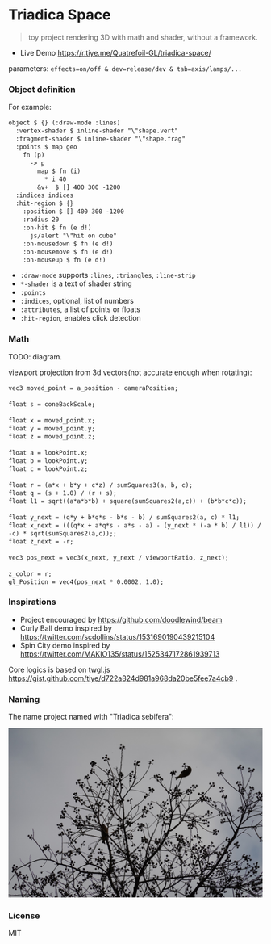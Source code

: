 # Triadica Space

> toy project rendering 3D with math and shader, without a framework.

- Live Demo https://r.tiye.me/Quatrefoil-GL/triadica-space/

parameters: `effects=on/off & dev=release/dev & tab=axis/lamps/...`

### Object definition

For example:

```cirru
object $ {} (:draw-mode :lines)
  :vertex-shader $ inline-shader "\"shape.vert"
  :fragment-shader $ inline-shader "\"shape.frag"
  :points $ map geo
    fn (p)
      -> p
        map $ fn (i)
          * i 40
        &v+  $ [] 400 300 -1200
  :indices indices
  :hit-region $ {}
    :position $ [] 400 300 -1200
    :radius 20
    :on-hit $ fn (e d!)
      js/alert "\"hit on cube"
    :on-mousedown $ fn (e d!)
    :on-mousemove $ fn (e d!)
    :on-mouseup $ fn (e d!)
```

- `:draw-mode` supports `:lines`, `:triangles`, `:line-strip`
- `*-shader` is a text of shader string
- `:points`
- `:indices`, optional, list of numbers
- `:attributes`, a list of points or floats
- `:hit-region`, enables click detection

### Math

TODO: diagram.

viewport projection from 3d vectors(not accurate enough when rotating):

```cirru
vec3 moved_point = a_position - cameraPosition;

float s = coneBackScale;

float x = moved_point.x;
float y = moved_point.y;
float z = moved_point.z;

float a = lookPoint.x;
float b = lookPoint.y;
float c = lookPoint.z;

float r = (a*x + b*y + c*z) / sumSquares3(a, b, c);
float q = (s + 1.0) / (r + s);
float l1 = sqrt((a*a*b*b) + square(sumSquares2(a,c)) + (b*b*c*c));

float y_next = (q*y + b*q*s - b*s - b) / sumSquares2(a, c) * l1;
float x_next = (((q*x + a*q*s - a*s - a) - (y_next * (-a * b) / l1)) / -c) * sqrt(sumSquares2(a,c));;
float z_next = -r;

vec3 pos_next = vec3(x_next, y_next / viewportRatio, z_next);

z_color = r;
gl_Position = vec4(pos_next * 0.0002, 1.0);
```

### Inspirations

- Project encouraged by https://github.com/doodlewind/beam
- Curly Ball demo inspired by https://twitter.com/scdollins/status/1531690190439215104
- Spin City demo inspired by https://twitter.com/MAKIO135/status/1525347172861939713

Core logics is based on twgl.js https://gist.github.com/tiye/d722a824d981a968da20be5fee7a4cb9 .

### Naming

The name project named with "Triadica sebifera":

![triadica](./assets/triadica.jpg)

### License

MIT
